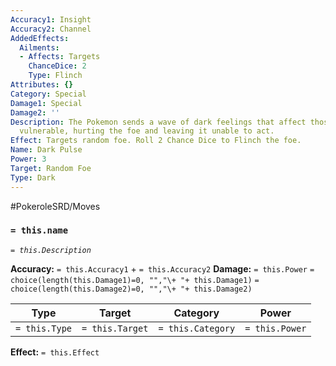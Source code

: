 ```yaml
---
Accuracy1: Insight
Accuracy2: Channel
AddedEffects:
  Ailments:
  - Affects: Targets
    ChanceDice: 2
    Type: Flinch
Attributes: {}
Category: Special
Damage1: Special
Damage2: ''
Description: The Pokemon sends a wave of dark feelings that affect those who are most
  vulnerable, hurting the foe and leaving it unable to act.
Effect: Targets random foe. Roll 2 Chance Dice to Flinch the foe.
Name: Dark Pulse
Power: 3
Target: Random Foe
Type: Dark
---
```


#PokeroleSRD/Moves

### `= this.name` 
*`= this.Description`*

**Accuracy:** `= this.Accuracy1` + `= this.Accuracy2`
**Damage:** `= this.Power` `= choice(length(this.Damage1)=0, "","\+ "+ this.Damage1)` `= choice(length(this.Damage2)=0, "","\+ "+ this.Damage2)`

| Type          | Target          | Category          | Power          |
| ------------- | --------------- | ----------------  | -------------- |
| `= this.Type` | `= this.Target` | `= this.Category` | `= this.Power` | 

**Effect:** `= this.Effect`